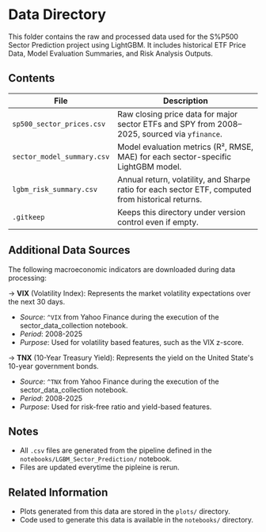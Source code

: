 # Data Directory
This folder contains the raw and processed data used for the S%P500 Sector Prediction project using LightGBM.
It includes historical ETF Price Data, Model Evaluation Summaries, and Risk Analysis Outputs.

## Contents

| File | Description |
|------|-------------|
| `sp500_sector_prices.csv` | Raw closing price data for major sector ETFs and SPY from 2008–2025, sourced via `yfinance`. |
| `sector_model_summary.csv` | Model evaluation metrics (R², RMSE, MAE) for each sector-specific LightGBM model. |
| `lgbm_risk_summary.csv` | Annual return, volatility, and Sharpe ratio for each sector ETF, computed from historical returns. |
| `.gitkeep` | Keeps this directory under version control even if empty. |

## Additional Data Sources

The following macroeconomic indicators are downloaded during data processing:

-> **VIX** (Volatility Index): Represents the market volatility expectations over the next 30 days.
  - *Source*: `^VIX` from Yahoo Finance during the execution of the sector_data_collection notebook.
  - *Period*: 2008-2025
  - *Purpose*: Used for volatility based features, such as the VIX z-score.

-> **TNX** (10-Year Treasury Yield): Represents the yield on the United State's 10-year government bonds.
  - *Source*: `^TNX` from Yahoo Finance during the execution of the sector_data_collection notebook.
  - *Period*: 2008-2025
  - *Purpose*: Used for risk-free ratio and yield-based features.

## Notes

- All `.csv` files are generated from the pipeline defined in the `notebooks/LGBM_Sector_Prediction/` notebook.
- Files are updated everytime the pipleine is rerun.

## Related Information

- Plots generated from this data are stored in the `plots/` directory.
- Code used to generate this data is available in the `notebooks/` directory.
